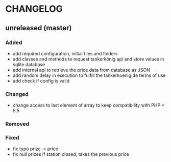 # CHANGELOG

## unreleased (master)

### Added
- add required configuration, initial files and folders
- add classes and methods to request tankerkönig api and store values in sqlite database
- add internal api to retrieve the price data from database as JSON
- add random delay in execution to fulfill the tankerkoenig.de terms of use
- add check if config is valid

### Changed
 - change access to last element of array to keep compatibility with PHP < 5.5


### Removed


### Fixed
- fix typo prize -> price
- fix null prices if station closed, takes the previous price
